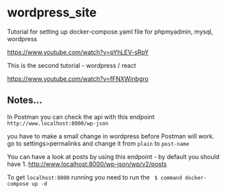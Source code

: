 # wordpress_site

Tutorial for setting up docker-compose.yaml file for phpmyadmin, mysql, wordpress

https://www.youtube.com/watch?v=pYhLEV-sRpY


This is the second tutorial - wordpress / react

https://www.youtube.com/watch?v=fFNXWinbgro

## Notes...

In Postman you can check the api with this endpoint
`http://www.localhost:8000/wp-json`

you have to make a small change in wordpress before Postman will work.
go to settings>permalinks and change it from `plain` to `post-name`

You can have a look at posts by using this endpoint - by default you should have 1.
http://www.localhost:8000/wp-json/wp/v2/posts

To get `localhost:8000` running you need to run the ` $ command docker-compose up -d`
